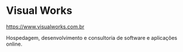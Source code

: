 # Visual Works
https://www.visualworks.com.br

Hospedagem, desenvolvimento e consultoria de software e aplicações online. 
